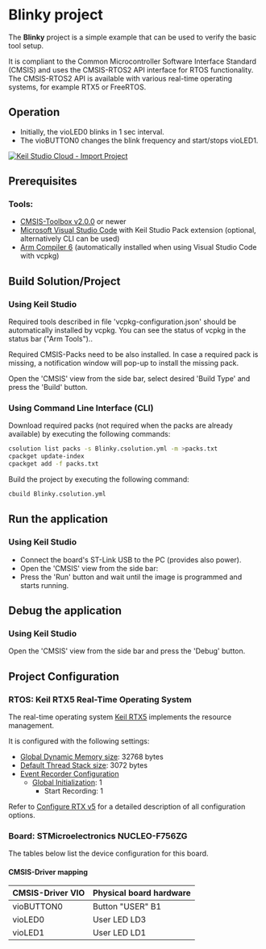 # Blinky project

The **Blinky** project is a simple example that can be used to verify the
basic tool setup.

It is compliant to the Common Microcontroller Software Interface Standard (CMSIS)
and uses the CMSIS-RTOS2 API interface for RTOS functionality. The CMSIS-RTOS2 API
is available with various real-time operating systems, for example RTX5 or FreeRTOS.

## Operation

- Initially, the vioLED0 blinks in 1 sec interval.
- The vioBUTTON0 changes the blink frequency and start/stops vioLED1.

[![Keil Studio Cloud - Import Project](https://img.shields.io/badge/Keil_Studio_Cloud-Import_Project-0091bd?logo=arm&logoColor=0091bd)](https://studio.keil.arm.com/?import=https://github.com/MDK-Packs/NUCLEO-F756ZG_BSP.git)

## Prerequisites

### Tools:
 - [CMSIS-Toolbox v2.0.0](https://github.com/Open-CMSIS-Pack/cmsis-toolbox/releases) or newer
 - [Microsoft Visual Studio Code](https://code.visualstudio.com/download) with Keil Studio Pack extension (optional, alternatively CLI can be used)
 - [Arm Compiler 6](https://developer.arm.com/Tools%20and%20Software/Arm%20Compiler%20for%20Embedded) (automatically installed when using Visual Studio Code with vcpkg)

## Build Solution/Project

### Using Keil Studio

Required tools described in file 'vcpkg-configuration.json' should be automatically installed by vcpkg. You can see the status of vcpkg in the status bar ("Arm Tools")..

Required CMSIS-Packs need to be also installed. In case a required pack is missing, a notification window will pop-up to install the missing pack.

Open the 'CMSIS' view from the side bar, select desired 'Build Type' and press the 'Build' button.

### Using Command Line Interface (CLI)

Download required packs (not required when the packs are already available) by executing the following commands:
   ```sh
   csolution list packs -s Blinky.csolution.yml -m >packs.txt
   cpackget update-index
   cpackget add -f packs.txt
   ```
Build the project by executing the following command:
```sh
cbuild Blinky.csolution.yml
```

## Run the application

### Using Keil Studio

- Connect the board's ST-Link USB to the PC (provides also power).
- Open the 'CMSIS' view from the side bar:
- Press the 'Run' button and wait until the image is programmed and starts running.

## Debug the application

### Using Keil Studio

Open the 'CMSIS' view from the side bar and press the 'Debug' button.

## Project Configuration

### RTOS: Keil RTX5 Real-Time Operating System

The real-time operating system [Keil RTX5](https://arm-software.github.io/CMSIS_5/RTOS2/html/rtx5_impl.html) implements the resource management. 

It is configured with the following settings:

- [Global Dynamic Memory size](https://arm-software.github.io/CMSIS_5/RTOS2/html/config_rtx5.html#systemConfig): 32768 bytes
- [Default Thread Stack size](https://arm-software.github.io/CMSIS_5/RTOS2/html/config_rtx5.html#threadConfig): 3072 bytes
- [Event Recorder Configuration](https://arm-software.github.io/CMSIS_5/RTOS2/html/config_rtx5.html#evtrecConfig)
  - [Global Initialization](https://arm-software.github.io/CMSIS_5/RTOS2/html/config_rtx5.html#evtrecConfigGlobIni): 1
    - Start Recording: 1

Refer to [Configure RTX v5](https://arm-software.github.io/CMSIS_5/RTOS2/html/config_rtx5.html) for a detailed description of all configuration options.

### Board: STMicroelectronics NUCLEO-F756ZG

The tables below list the device configuration for this board.

#### CMSIS-Driver mapping

| CMSIS-Driver VIO  | Physical board hardware
|:------------------|:------------------------------
| vioBUTTON0        | Button "USER" B1
| vioLED0           | User LED LD3
| vioLED1           | User LED LD1

